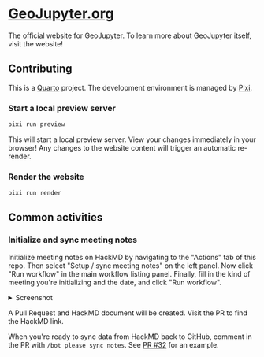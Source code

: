 # [GeoJupyter.org](https://geojupyter.org)

The official website for GeoJupyter.
To learn more about GeoJupyter itself, visit the website!


## Contributing

This is a [Quarto](https://quarto.org) project.
The development environment is managed by [Pixi](https://pixi.sh).


### Start a local preview server

```bash
pixi run preview
```

This will start a local preview server.
View your changes immediately in your browser!
Any changes to the website content will trigger an automatic re-render.


### Render the website

```bash
pixi run render
```


## Common activities

### Initialize and sync meeting notes

Initialize meeting notes on HackMD by navigating to the "Actions" tab of this repo.
Then select "Setup / sync meeting notes" on the left panel.
Now click "Run workflow" in the main workflow listing panel.
Finally, fill in the kind of meeting you're initializing and the date, and click "Run workflow".

<details>
  <summary>Screenshot</summary>
  ![image](https://github.com/user-attachments/assets/db567500-48ee-4e32-8cf3-5eab01cce96c)
</details>

A Pull Request and HackMD document will be created.
Visit the PR to find the HackMD link.

When you're ready to sync data from HackMD back to GitHub, comment in the PR with `/bot please sync notes`.
See [PR #32](https://github.com/geojupyter/geojupyter.org/pull/32) for an example.
